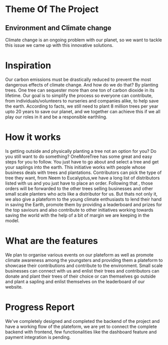 # Theme Of The Project
## Environment and Climate change
Climate change is an ongoing problem with our planet, so we want to tackle this issue we came up with this innovative solutions.

# Inspiration
Our carbon emissions must be drastically reduced to prevent the most dangerous effects of climate change. And how do we do that? By planting trees. One tree can sequester more than one ton of carbon dioxide in its lifetime. Our goal is to simplify the process so everyone can contribute, from individuals/volunteers to nurseries and companies alike, to help save the earth. According to facts, we still need to plant 8 million trees per year upto 20 years to save our planet, and we together can achieve this if we all play our roles in it and be a responsible earthling.

# How it works
Is getting outside and physically planting a tree not an option for you? Do you still want to do something? OneMoreTree has some great and easy steps for you to follow. You just have to go about and select a tree and get your saplings into the earth. This initiative works with people whose business deals with trees and plantations. Contributors can pick the type of tree they want, from Neem to Eucalyptus,we have a long list of distributors listed with us and you just have to place an order. Following that , those orders will be forwarded to the other trees selling businesses and other small scale planters who acts like a distributor for us. But thats not only it, we also give a plateform to the young climate enthusiasts to lend their hand in saving the Earth, promote them by providing a leaderboard and prizes for the top saviours and also contribute to other initiatives working towards saving the world with the help of a bit of margin we are keeping in the model.

# What are the features
We plan to organise various events on our plateform as well as promote climate awareness among the youngsters and providing them a plateform to showcase their contributions and contribute to the environment. Small scale businesses can connect with us and enlist their trees and contributors can donate and plant their trees of their choice or can themselves go outside and plant a sapling and enlist themselves on the leaderboard of our website.

# Progress Report
We've completely designed and completed the backend of the project and have a working flow of the plateform, we are yet to connect the complete backend with frontend, few functionalities like the dashboard feature and payment integration is pending.
